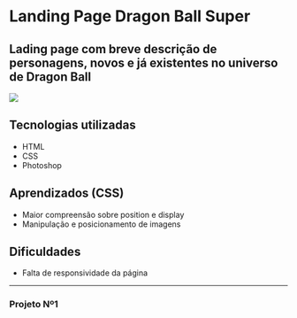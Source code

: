 # Landing Page Dragon Ball Super

## Lading page com breve descrição de personagens, novos e já existentes no universo de Dragon Ball

[<img src="./src/gif-pro-readme.gif">](https://benssssss.github.io/landingpage-dragonball/)

## Tecnologias utilizadas
- HTML
- CSS
- Photoshop

## Aprendizados (CSS)
- Maior compreensão sobre position e display 
- Manipulação e posicionamento de imagens

## Dificuldades
- Falta de responsividade da página 

---
### Projeto Nº1
